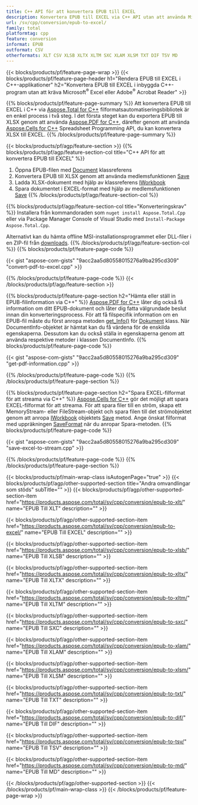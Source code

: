 ```yaml
---
title: C++ API för att konvertera EPUB till EXCEL
description: Konvertera EPUB till EXCEL via C++ API utan att använda Microsoft Excel eller Adobe Reader
url: /sv/cpp/conversion/epub-to-excel/
family: total
platformtag: cpp
feature: conversion
informat: EPUB
outformat: CSV
otherformats: XLT CSV XLSB XLTX XLTM SXC XLAM XLSM TXT DIF TSV MD
---
```

{{< blocks/products/pf/feature-page-wrap >}}
{{< blocks/products/pf/feature-page-header h1="Rendera EPUB till EXCEL i C++-applikationer" h2="Konvertera EPUB till EXCEL i inbyggda C++-program utan att kräva Microsoft<sup>&reg;</sup> Excel eller Adobe<sup>&reg;</sup> Acrobat Reader" >}}

{{% blocks/products/pf/feature-page-summary %}}
Att konvertera EPUB till EXCEL i C++ via [Aspose.Total for C++](https://products.aspose.com/total/cpp/) filformatsautomatiseringsbibliotek är en enkel process i två steg. I det första steget kan du exportera EPUB till XLSX genom att använda [Aspose.PDF for C++](https://products.aspose.com/pdf/cpp/), därefter genom att använda [Aspose.Cells for C++]( https://products.aspose.com/cells/cpp/) Spreadsheet Programming API, du kan konvertera XLSX till EXCEL. 
{{% /blocks/products/pf/feature-page-summary  %}}

{{< blocks/products/pf/agp/feature-section >}}
{{% blocks/products/pf/agp/feature-section-col title="C++ API för att konvertera EPUB till EXCEL" %}}
1. Öppna EPUB-filen med [Document](https://reference.aspose.com/pdf/cpp/class/aspose.pdf.document) klassreferens
2. Konvertera EPUB till XLSX genom att använda medlemsfunktionen [Save](https://reference.aspose.com/pdf/cpp/class/aspose.pdf.document#a6383c010776212483f51cc41235924db)
3. Ladda XLSX-dokument med hjälp av klassreferens [IWorkbook](https://reference.aspose.com/cells/cpp/class/aspose.cells.i_workbook)
4. Spara dokumentet i EXCEL-format med hjälp av medlemsfunktionen [Save](https://reference.aspose.com/cells/cpp/class/aspose.cells.i_workbook#a9460f52a2dec8f4bf623a4905167d997)
{{% /blocks/products/pf/agp/feature-section-col %}}

{{% blocks/products/pf/agp/feature-section-col title="Konverteringskrav" %}}
Installera från kommandoraden som ```nuget install Aspose.Total.Cpp``` eller via Package Manager Console of Visual Studio med ```Install-Package Aspose.Total.Cpp```.

Alternativt kan du hämta offline MSI-installationsprogrammet eller DLL-filer i en ZIP-fil från [downloads](https://downloads.aspose.com/total/cpp).
{{% /blocks/products/pf/agp/feature-section-col %}}
{{% blocks/products/pf/feature-page-code %}}

{{< gist "aspose-com-gists" "9acc2aa5d80558015276a9ba295cd309" "convert-pdf-to-excel.cpp" >}}


{{% /blocks/products/pf/feature-page-code %}}
{{< /blocks/products/pf/agp/feature-section >}}

{{% blocks/products/pf/feature-page-section  h2="Hämta eller ställ in EPUB-filinformation via C++" %}}
[Aspose.PDF for C++](https://products.aspose.com/pdf/cpp/) låter dig också få information om ditt EPUB-dokument och låter dig fatta välgrundade beslut innan din konverteringsprocess. För att få filspecifik information om en EPUB-fil måste du först anropa metoden [get_Info()](https://reference.aspose.com/pdf/cpp/class/aspose.pdf.document#ae7a6ba620499ffa0dbaa5c813ee96c4a) för [Dokument](https://reference.aspose.com/pdf/cpp/class/aspose.pdf.document) klass. När DocumentInfo-objektet är hämtat kan du få värdena för de enskilda egenskaperna. Dessutom kan du också ställa in egenskaperna genom att använda respektive metoder i klassen DocumentInfo.
{{% blocks/products/pf/feature-page-code %}}

{{< gist "aspose-com-gists" "9acc2aa5d80558015276a9ba295cd309" "get-pdf-information.cpp" >}}
{{% /blocks/products/pf/feature-page-code  %}}
{{% /blocks/products/pf/feature-page-section %}}

{{% blocks/products/pf/feature-page-section  h2="Spara EXCEL-filformat för att streama via C++" %}}
[Aspose.Cells for C++](https://products.aspose.com/cells/net/) gör det möjligt att spara EXCEL-filformat för att streama. För att spara filer till en ström, skapa ett MemoryStream- eller FileStream-objekt och spara filen till det strömobjektet genom att anropa [IWorkbook](https://reference.aspose.com/cells/cpp/class/aspose.cells.i_workbook) objektets [Save](https://reference.aspose.com/cells/cpp/class/aspose.cells.i_workbook#a77072cfb929787df9ad1f38b02f58349) metod. Ange önskat filformat med uppräkningen [SaveFormat](https://reference.aspose.com/cells/cpp/namespace/aspose.cells#a11cae527e4e68f1adcac8f47ea64481a) när du anropar Spara-metoden.
{{% blocks/products/pf/feature-page-code %}}

{{< gist "aspose-com-gists" "9acc2aa5d80558015276a9ba295cd309" "save-excel-to-stream.cpp" >}}
{{% /blocks/products/pf/feature-page-code  %}}
{{% /blocks/products/pf/feature-page-section %}}

{{< blocks/products/pf/main-wrap-class isAutogenPage="true" >}}
{{< blocks/products/pf/agp/other-supported-section title="Andra omvandlingar som stöds" subTitle="" >}}
{{< blocks/products/pf/agp/other-supported-section-item href="https://products.aspose.com/total/sv/cpp/conversion/epub-to-xlt/" name="EPUB Till XLT" description="" >}}

{{< blocks/products/pf/agp/other-supported-section-item href="https://products.aspose.com/total/sv/cpp/conversion/epub-to-excel/" name="EPUB Till EXCEL" description="" >}}

{{< blocks/products/pf/agp/other-supported-section-item href="https://products.aspose.com/total/sv/cpp/conversion/epub-to-xlsb/" name="EPUB Till XLSB" description="" >}}

{{< blocks/products/pf/agp/other-supported-section-item href="https://products.aspose.com/total/sv/cpp/conversion/epub-to-xltx/" name="EPUB Till XLTX" description="" >}}

{{< blocks/products/pf/agp/other-supported-section-item href="https://products.aspose.com/total/sv/cpp/conversion/epub-to-xltm/" name="EPUB Till XLTM" description="" >}}

{{< blocks/products/pf/agp/other-supported-section-item href="https://products.aspose.com/total/sv/cpp/conversion/epub-to-sxc/" name="EPUB Till SXC" description="" >}}

{{< blocks/products/pf/agp/other-supported-section-item href="https://products.aspose.com/total/sv/cpp/conversion/epub-to-xlam/" name="EPUB Till XLAM" description="" >}}

{{< blocks/products/pf/agp/other-supported-section-item href="https://products.aspose.com/total/sv/cpp/conversion/epub-to-xlsm/" name="EPUB Till XLSM" description="" >}}

{{< blocks/products/pf/agp/other-supported-section-item href="https://products.aspose.com/total/sv/cpp/conversion/epub-to-txt/" name="EPUB Till TXT" description="" >}}

{{< blocks/products/pf/agp/other-supported-section-item href="https://products.aspose.com/total/sv/cpp/conversion/epub-to-dif/" name="EPUB Till DIF" description="" >}}

{{< blocks/products/pf/agp/other-supported-section-item href="https://products.aspose.com/total/sv/cpp/conversion/epub-to-tsv/" name="EPUB Till TSV" description="" >}}

{{< blocks/products/pf/agp/other-supported-section-item href="https://products.aspose.com/total/sv/cpp/conversion/epub-to-md/" name="EPUB Till MD" description="" >}}


{{< /blocks/products/pf/agp/other-supported-section >}}
{{< /blocks/products/pf/main-wrap-class >}}
{{< /blocks/products/pf/feature-page-wrap >}}
